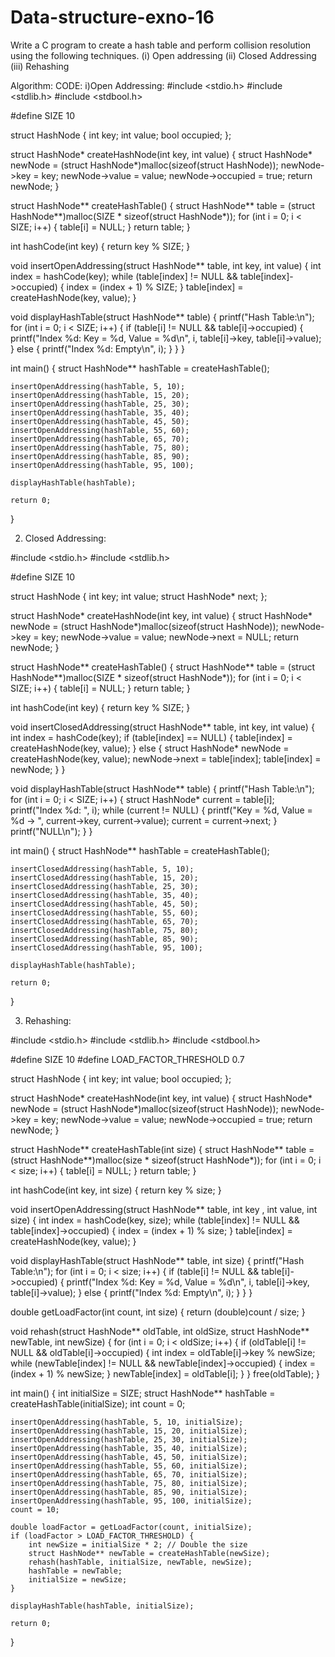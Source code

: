 # Data-structure-exno-16
Write a C program to create a hash table and perform collision resolution using the following techniques.
(i)	Open addressing
(ii)	Closed Addressing
(iii)	Rehashing 


Algorithm:
CODE:
i)Open Addressing:
#include <stdio.h>
#include <stdlib.h>
#include <stdbool.h>

#define SIZE 10

struct HashNode {
    int key;
    int value;
    bool occupied;
};

struct HashNode* createHashNode(int key, int value) {
    struct HashNode* newNode = (struct HashNode*)malloc(sizeof(struct HashNode));
    newNode->key = key;
    newNode->value = value;
    newNode->occupied = true;
    return newNode;
}

struct HashNode** createHashTable() {
    struct HashNode** table = (struct HashNode**)malloc(SIZE * sizeof(struct HashNode*));
    for (int i = 0; i < SIZE; i++) {
        table[i] = NULL;
    }
    return table;
}

int hashCode(int key) {
    return key % SIZE;
}

void insertOpenAddressing(struct HashNode** table, int key, int value) {
    int index = hashCode(key);
    while (table[index] != NULL && table[index]->occupied) {
        index = (index + 1) % SIZE;
    }
    table[index] = createHashNode(key, value);
}

void displayHashTable(struct HashNode** table) {
    printf("Hash Table:\n");
    for (int i = 0; i < SIZE; i++) {
        if (table[i] != NULL && table[i]->occupied) {
            printf("Index %d: Key = %d, Value = %d\n", i, table[i]->key, table[i]->value);
        } else {
            printf("Index %d: Empty\n", i);
        }
    }
}

int main() {
    struct HashNode** hashTable = createHashTable();

    insertOpenAddressing(hashTable, 5, 10);
    insertOpenAddressing(hashTable, 15, 20);
    insertOpenAddressing(hashTable, 25, 30);
    insertOpenAddressing(hashTable, 35, 40);
    insertOpenAddressing(hashTable, 45, 50);
    insertOpenAddressing(hashTable, 55, 60);
    insertOpenAddressing(hashTable, 65, 70);
    insertOpenAddressing(hashTable, 75, 80);
    insertOpenAddressing(hashTable, 85, 90);
    insertOpenAddressing(hashTable, 95, 100);

    displayHashTable(hashTable);

    return 0;
}

2. Closed Addressing:

#include <stdio.h>
#include <stdlib.h>

#define SIZE 10

struct HashNode {
    int key;
    int value;
    struct HashNode* next;
};

struct HashNode* createHashNode(int key, int value) {
    struct HashNode* newNode = (struct HashNode*)malloc(sizeof(struct HashNode));
    newNode->key = key;
    newNode->value = value;
    newNode->next = NULL;
    return newNode;
}

struct HashNode** createHashTable() {
    struct HashNode** table = (struct HashNode**)malloc(SIZE * sizeof(struct HashNode*));
    for (int i = 0; i < SIZE; i++) {
        table[i] = NULL;
    }
    return table;
}

int hashCode(int key) {
    return key % SIZE;
}

void insertClosedAddressing(struct HashNode** table, int key, int value) {
    int index = hashCode(key);
    if (table[index] == NULL) {
        table[index] = createHashNode(key, value);
    } else {
        struct HashNode* newNode = createHashNode(key, value);
        newNode->next = table[index];
        table[index] = newNode;
    }
}

void displayHashTable(struct HashNode** table) {
    printf("Hash Table:\n");
    for (int i = 0; i < SIZE; i++) {
        struct HashNode* current = table[i];
        printf("Index %d: ", i);
        while (current != NULL) {
            printf("Key = %d, Value = %d -> ", current->key, current->value);
            current = current->next;
        }
        printf("NULL\n");
    }
}

int main() {
    struct HashNode** hashTable = createHashTable();

    insertClosedAddressing(hashTable, 5, 10);
    insertClosedAddressing(hashTable, 15, 20);
    insertClosedAddressing(hashTable, 25, 30);
    insertClosedAddressing(hashTable, 35, 40);
    insertClosedAddressing(hashTable, 45, 50);
    insertClosedAddressing(hashTable, 55, 60);
    insertClosedAddressing(hashTable, 65, 70);
    insertClosedAddressing(hashTable, 75, 80);
    insertClosedAddressing(hashTable, 85, 90);
    insertClosedAddressing(hashTable, 95, 100);

    displayHashTable(hashTable);

    return 0;
}

3. Rehashing:

#include <stdio.h>
#include <stdlib.h>
#include <stdbool.h>

#define SIZE 10
#define LOAD_FACTOR_THRESHOLD 0.7

struct HashNode {
    int key;
    int value;
    bool occupied;
};

struct HashNode* createHashNode(int key, int value) {
    struct HashNode* newNode = (struct HashNode*)malloc(sizeof(struct HashNode));
    newNode->key = key;
    newNode->value = value;
    newNode->occupied = true;
    return newNode;
}

struct HashNode** createHashTable(int size) {
    struct HashNode** table = (struct HashNode**)malloc(size * sizeof(struct HashNode*));
    for (int i = 0; i < size; i++) {
        table[i] = NULL;
    }
    return table;
}

int hashCode(int key, int size) {
    return key % size;
}

void insertOpenAddressing(struct HashNode** table, int key
, int value, int size) {
    int index = hashCode(key, size);
    while (table[index] != NULL && table[index]->occupied) {
        index = (index + 1) % size;
    }
    table[index] = createHashNode(key, value);
}

void displayHashTable(struct HashNode** table, int size) {
    printf("Hash Table:\n");
    for (int i = 0; i < size; i++) {
        if (table[i] != NULL && table[i]->occupied) {
            printf("Index %d: Key = %d, Value = %d\n", i, table[i]->key, table[i]->value);
        } else {
            printf("Index %d: Empty\n", i);
        }
    }
}

double getLoadFactor(int count, int size) {
    return (double)count / size;
}

void rehash(struct HashNode** oldTable, int oldSize, struct HashNode** newTable, int newSize) {
    for (int i = 0; i < oldSize; i++) {
        if (oldTable[i] != NULL && oldTable[i]->occupied) {
            int index = oldTable[i]->key % newSize;
            while (newTable[index] != NULL && newTable[index]->occupied) {
                index = (index + 1) % newSize;
            }
            newTable[index] = oldTable[i];
        }
    }
    free(oldTable);
}

int main() {
    int initialSize = SIZE;
    struct HashNode** hashTable = createHashTable(initialSize);
    int count = 0;

    insertOpenAddressing(hashTable, 5, 10, initialSize);
    insertOpenAddressing(hashTable, 15, 20, initialSize);
    insertOpenAddressing(hashTable, 25, 30, initialSize);
    insertOpenAddressing(hashTable, 35, 40, initialSize);
    insertOpenAddressing(hashTable, 45, 50, initialSize);
    insertOpenAddressing(hashTable, 55, 60, initialSize);
    insertOpenAddressing(hashTable, 65, 70, initialSize);
    insertOpenAddressing(hashTable, 75, 80, initialSize);
    insertOpenAddressing(hashTable, 85, 90, initialSize);
    insertOpenAddressing(hashTable, 95, 100, initialSize);
    count = 10;

    double loadFactor = getLoadFactor(count, initialSize);
    if (loadFactor > LOAD_FACTOR_THRESHOLD) {
        int newSize = initialSize * 2; // Double the size
        struct HashNode** newTable = createHashTable(newSize);
        rehash(hashTable, initialSize, newTable, newSize);
        hashTable = newTable;
        initialSize = newSize;
    }

    displayHashTable(hashTable, initialSize);

    return 0;
}
